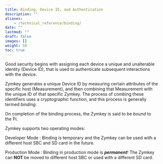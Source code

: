 ```yaml
---
title: Binding, Device ID, and Authentication
description: ""
aliases:
    - /technical_reference/binding/
date: ""
lastmod: ""
draft: false
images: []
weight: 50
toc: true
---
```


Good security begins with assigning each device a unique and unalterable identity (Device ID), that is used to authenticate subsequent interactions with the device.

Zymkey generates a unique Device ID by measuring certain attributes of the specific host (Measurement), and then combining that Measurement with the unique ID of that specific Zymkey. The process of combing these identifiers uses a cryptographic function, and this process is generally termed *binding*.

On completion of the binding process, the Zymkey is said to be *bound* to the Pi.

Zymkey supports two operating modes:

Developer Mode
:   Binding is temporary and the Zymkey can be used with a different host SBC and SD card in the future.

Production Mode
:   Binding in production mode is ***permanent***! The Zymkey can **NOT** be moved to different host SBC or used with a different SD card.
